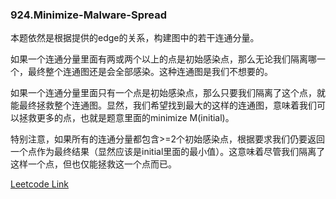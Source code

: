 ### 924.Minimize-Malware-Spread

本题依然是根据提供的edge的关系，构建图中的若干连通分量。

如果一个连通分量里面有两或两个以上的点是初始感染点，那么无论我们隔离哪一个，最终整个连通图还是会全部感染。这种连通图是我们不想要的。

如果一个连通分量里面只有一个点是初始感染点，那么只要我们隔离了这个点，就能最终拯救整个连通图。显然，我们希望找到最大的这样的连通图，意味着我们可以拯救更多的点，也就是题意里面的minimize M(initial)。

特别注意，如果所有的连通分量都包含>=2个初始感染点，根据要求我们仍要返回一个点作为最终结果（显然应该是initial里面的最小值）。这意味着尽管我们隔离了这样一个点，但也仅能拯救这一个点而已。


[Leetcode Link](https://leetcode.com/problems/minimize-malware-spread)
